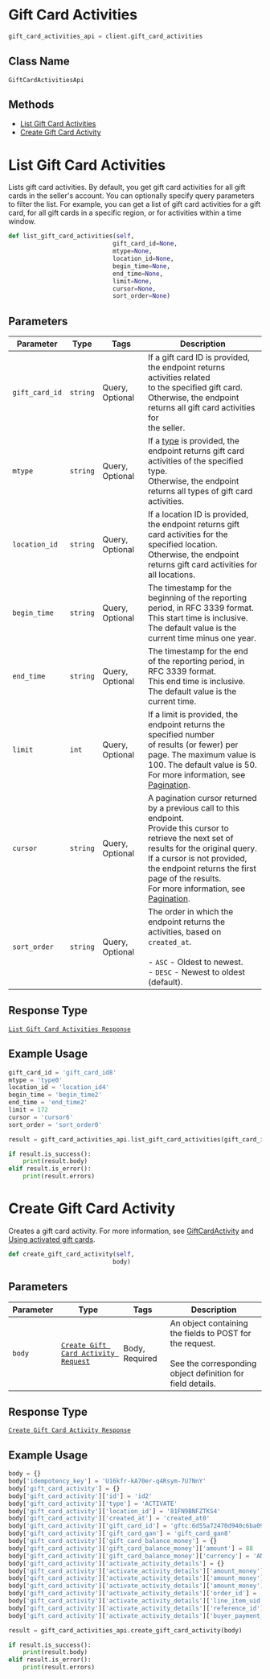 # Gift Card Activities

```python
gift_card_activities_api = client.gift_card_activities
```

## Class Name

`GiftCardActivitiesApi`

## Methods

* [List Gift Card Activities](../../doc/api/gift-card-activities.md#list-gift-card-activities)
* [Create Gift Card Activity](../../doc/api/gift-card-activities.md#create-gift-card-activity)


# List Gift Card Activities

Lists gift card activities. By default, you get gift card activities for all
gift cards in the seller's account. You can optionally specify query parameters to
filter the list. For example, you can get a list of gift card activities for a gift card,
for all gift cards in a specific region, or for activities within a time window.

```python
def list_gift_card_activities(self,
                             gift_card_id=None,
                             mtype=None,
                             location_id=None,
                             begin_time=None,
                             end_time=None,
                             limit=None,
                             cursor=None,
                             sort_order=None)
```

## Parameters

| Parameter | Type | Tags | Description |
|  --- | --- | --- | --- |
| `gift_card_id` | `string` | Query, Optional | If a gift card ID is provided, the endpoint returns activities related<br>to the specified gift card. Otherwise, the endpoint returns all gift card activities for<br>the seller. |
| `mtype` | `string` | Query, Optional | If a [type](../../doc/models/gift-card-activity-type.md) is provided, the endpoint returns gift card activities of the specified type.<br>Otherwise, the endpoint returns all types of gift card activities. |
| `location_id` | `string` | Query, Optional | If a location ID is provided, the endpoint returns gift card activities for the specified location.<br>Otherwise, the endpoint returns gift card activities for all locations. |
| `begin_time` | `string` | Query, Optional | The timestamp for the beginning of the reporting period, in RFC 3339 format.<br>This start time is inclusive. The default value is the current time minus one year. |
| `end_time` | `string` | Query, Optional | The timestamp for the end of the reporting period, in RFC 3339 format.<br>This end time is inclusive. The default value is the current time. |
| `limit` | `int` | Query, Optional | If a limit is provided, the endpoint returns the specified number<br>of results (or fewer) per page. The maximum value is 100. The default value is 50.<br>For more information, see [Pagination](https://developer.squareup.com/docs/working-with-apis/pagination). |
| `cursor` | `string` | Query, Optional | A pagination cursor returned by a previous call to this endpoint.<br>Provide this cursor to retrieve the next set of results for the original query.<br>If a cursor is not provided, the endpoint returns the first page of the results.<br>For more information, see [Pagination](https://developer.squareup.com/docs/working-with-apis/pagination). |
| `sort_order` | `string` | Query, Optional | The order in which the endpoint returns the activities, based on `created_at`.<br><br>- `ASC` - Oldest to newest.<br>- `DESC` - Newest to oldest (default). |

## Response Type

[`List Gift Card Activities Response`](../../doc/models/list-gift-card-activities-response.md)

## Example Usage

```python
gift_card_id = 'gift_card_id8'
mtype = 'type0'
location_id = 'location_id4'
begin_time = 'begin_time2'
end_time = 'end_time2'
limit = 172
cursor = 'cursor6'
sort_order = 'sort_order0'

result = gift_card_activities_api.list_gift_card_activities(gift_card_id, mtype, location_id, begin_time, end_time, limit, cursor, sort_order)

if result.is_success():
    print(result.body)
elif result.is_error():
    print(result.errors)
```


# Create Gift Card Activity

Creates a gift card activity. For more information, see
[GiftCardActivity](https://developer.squareup.com/docs/gift-cards/using-gift-cards-api#giftcardactivity) and
[Using activated gift cards](https://developer.squareup.com/docs/gift-cards/using-gift-cards-api#using-activated-gift-cards).

```python
def create_gift_card_activity(self,
                             body)
```

## Parameters

| Parameter | Type | Tags | Description |
|  --- | --- | --- | --- |
| `body` | [`Create Gift Card Activity Request`](../../doc/models/create-gift-card-activity-request.md) | Body, Required | An object containing the fields to POST for the request.<br><br>See the corresponding object definition for field details. |

## Response Type

[`Create Gift Card Activity Response`](../../doc/models/create-gift-card-activity-response.md)

## Example Usage

```python
body = {}
body['idempotency_key'] = 'U16kfr-kA70er-q4Rsym-7U7NnY'
body['gift_card_activity'] = {}
body['gift_card_activity']['id'] = 'id2'
body['gift_card_activity']['type'] = 'ACTIVATE'
body['gift_card_activity']['location_id'] = '81FN9BNFZTKS4'
body['gift_card_activity']['created_at'] = 'created_at0'
body['gift_card_activity']['gift_card_id'] = 'gftc:6d55a72470d940c6ba09c0ab8ad08d20'
body['gift_card_activity']['gift_card_gan'] = 'gift_card_gan8'
body['gift_card_activity']['gift_card_balance_money'] = {}
body['gift_card_activity']['gift_card_balance_money']['amount'] = 88
body['gift_card_activity']['gift_card_balance_money']['currency'] = 'ANG'
body['gift_card_activity']['activate_activity_details'] = {}
body['gift_card_activity']['activate_activity_details']['amount_money'] = {}
body['gift_card_activity']['activate_activity_details']['amount_money']['amount'] = 10
body['gift_card_activity']['activate_activity_details']['amount_money']['currency'] = 'MXV'
body['gift_card_activity']['activate_activity_details']['order_id'] = 'jJNGHm4gLI6XkFbwtiSLqK72KkAZY'
body['gift_card_activity']['activate_activity_details']['line_item_uid'] = 'eIWl7X0nMuO9Ewbh0ChIx'
body['gift_card_activity']['activate_activity_details']['reference_id'] = 'reference_id4'
body['gift_card_activity']['activate_activity_details']['buyer_payment_instrument_ids'] = ['buyer_payment_instrument_ids4', 'buyer_payment_instrument_ids5', 'buyer_payment_instrument_ids6']

result = gift_card_activities_api.create_gift_card_activity(body)

if result.is_success():
    print(result.body)
elif result.is_error():
    print(result.errors)
```

